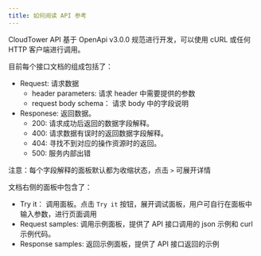 ```yaml
---
title: 如何阅读 API 参考
---
```


CloudTower API 基于 OpenApi v3.0.0 规范进行开发，可以使用 cURL 或任何 HTTP 客户端进行调用。

目前每个接口文档的组成包括了：
* Request: 请求数据
  * header parameters: 请求 header 中需要提供的参数
  * request body schema： 请求 body 中的字段说明
* Responese: 返回数据。
  * 200: 请求成功后返回的数据字段解释。
  * 400: 请求数据有误时的返回数据字段解释。
  * 404: 寻找不到对应的操作资源时的返回。
  * 500: 服务内部出错

注意：每个字段解释的面板默认都为收缩状态，点击 `>` 可展开详情

文档右侧的面板中包含了：
* Try it： 调用面板。点击 `Try it` 按钮，展开调试面板，用户可自行在面板中输入参数，进行页面调用
* Request samples: 调用示例面板，提供了 API 接口调用的 json 示例和 curl 示例代码。
* Response samples: 返回示例面板，提供了 API 接口返回的示例